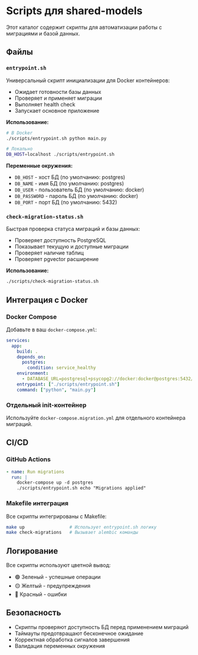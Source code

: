 # Scripts для shared-models

Этот каталог содержит скрипты для автоматизации работы с миграциями и базой данных.

## Файлы

### `entrypoint.sh`
Универсальный скрипт инициализации для Docker контейнеров:
- Ожидает готовности базы данных
- Проверяет и применяет миграции
- Выполняет health check
- Запускает основное приложение

**Использование:**
```bash
# В Docker
./scripts/entrypoint.sh python main.py

# Локально
DB_HOST=localhost ./scripts/entrypoint.sh
```

**Переменные окружения:**
- `DB_HOST` - хост БД (по умолчанию: postgres)
- `DB_NAME` - имя БД (по умолчанию: postgres)
- `DB_USER` - пользователь БД (по умолчанию: docker)
- `DB_PASSWORD` - пароль БД (по умолчанию: docker)
- `DB_PORT` - порт БД (по умолчанию: 5432)

### `check-migration-status.sh`
Быстрая проверка статуса миграций и базы данных:
- Проверяет доступность PostgreSQL
- Показывает текущую и доступные миграции
- Проверяет наличие таблиц
- Проверяет pgvector расширение

**Использование:**
```bash
./scripts/check-migration-status.sh
```

## Интеграция с Docker

### Docker Compose
Добавьте в ваш `docker-compose.yml`:

```yaml
services:
  app:
    build: .
    depends_on:
      postgres:
        condition: service_healthy
    environment:
      - DATABASE_URL=postgresql+psycopg2://docker:docker@postgres:5432/postgres
    entrypoint: ["./scripts/entrypoint.sh"]
    command: ["python", "main.py"]
```

### Отдельный init-контейнер
Используйте `docker-compose.migration.yml` для отдельного контейнера миграций.

## CI/CD

### GitHub Actions
```yaml
- name: Run migrations
  run: |
    docker-compose up -d postgres
    ./scripts/entrypoint.sh echo "Migrations applied"
```

### Makefile интеграция
Все скрипты интегрированы с Makefile:
```bash
make up                 # Использует entrypoint.sh логику
make check-migrations   # Вызывает alembic команды
```

## Логирование

Все скрипты используют цветной вывод:
- 🟢 Зеленый - успешные операции
- 🟡 Желтый - предупреждения
- 🔴 Красный - ошибки

## Безопасность

- Скрипты проверяют доступность БД перед применением миграций
- Таймауты предотвращают бесконечное ожидание
- Корректная обработка сигналов завершения
- Валидация переменных окружения
